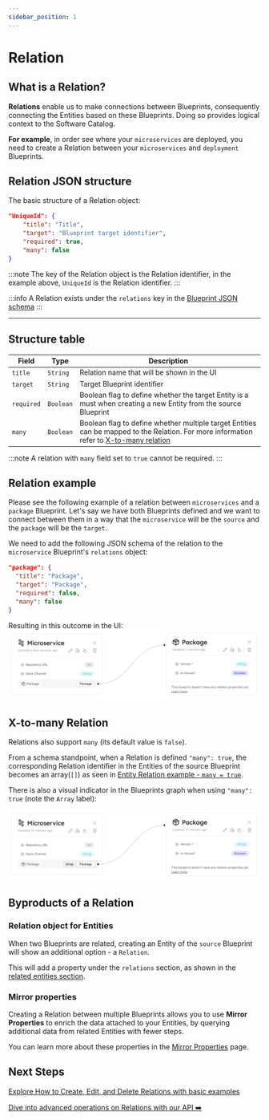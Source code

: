 ```yaml
---
sidebar_position: 1
---
```


# Relation

## What is a Relation?

**Relations** enable us to make connections between Blueprints, consequently connecting the Entities based on these Blueprints. Doing so provides logical context to the Software Catalog.

**For example**, in order see where your `microservices` are deployed, you need to create a Relation between your `microservices` and `deployment` Blueprints.

## Relation JSON structure

The basic structure of a Relation object:

```json showLineNumbers
"UniqueId": {
    "title": "Title",
    "target": "Blueprint target identifier",
    "required": true,
    "many": false
}
```

:::note
The key of the Relation object is the Relation identifier, in the example above, `UniqueId` is the Relation identifier.
:::

:::info
A Relation exists under the `relations` key in the [Blueprint JSON schema](../blueprint/blueprint.md#blueprint-json-schema)
:::

---

## Structure table

| Field      | Type      | Description                                                                                                                                                    |
| ---------- | --------- | -------------------------------------------------------------------------------------------------------------------------------------------------------------- |
| `title`    | `String`  | Relation name that will be shown in the UI                                                                                                                     |
| `target`   | `String`  | Target Blueprint identifier                                                                                                                                    |
| `required` | `Boolean` | Boolean flag to define whether the target Entity is a must when creating a new Entity from the source Blueprint                                                |
| `many`     | `Boolean` | Boolean flag to define whether multiple target Entities can be mapped to the Relation. For more information refer to [X-to-many relation](#x-to-many-relation) |

:::note
A relation with `many` field set to `true` cannot be required.
:::

## Relation example

Please see the following example of a relation between `microservices` and a `package` Blueprint.
Let's say we have both Blueprints defined and we want to connect between them in a way that the `microservice` will be the `source` and the `package` will be the `target`.

We need to add the following JSON schema of the relation to the `microservice` Blueprint's `relations` object:

```json showLineNumbers
"package": {
  "title": "Package",
  "target": "Package",
  "required": false,
  "many": false
}
```

Resulting in this outcome in the UI:
![Blueprints Graph with Relations Line](../../../static/img/software-catalog/MicroservicePackageBlueprintGraphRelationUI.png)

## X-to-many Relation

Relations also support `many` (its default value is `false`).

From a schema standpoint, when a Relation is defined `"many": true`, the corresponding Relation identifier in the Entities of the source Blueprint becomes an array(`[]`) as seen in [Entity Relation example - `many = true`](../entity/entity.md#entity-relation-example---many--true).

There is also a visual indicator in the Blueprints graph when using `"many": true` (note the `Array` label):

![Developer Portal Blueprints Graph Many Relation](../../../static/img/software-catalog/MicroservicePackageBlueprintGraphManyRelationUI.png)

## Byproducts of a Relation

### Relation object for Entities

When two Blueprints are related, creating an Entity of the `source` Blueprint will show an additional option - a `Relation`.

This will add a property under the `relations` section, as shown in the [related entities section](../entity/entity.md#related-entities).

### Mirror properties

Creating a Relation between multiple Blueprints allows you to use **Mirror Properties** to enrich the data attached to your Entities, by querying additional data from related Entities with fewer steps.

You can learn more about these properties in the [Mirror Properties](../blueprint/mirror-properties) page.

## Next Steps

[Explore How to Create, Edit, and Delete Relations with basic examples](./tutorial)

[Dive into advanced operations on Relations with our API ➡️ ](../../api-providers/rest.md)
